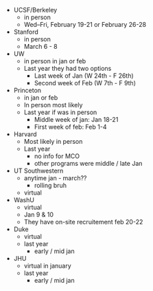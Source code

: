 - UCSF/Berkeley
	- in person
	- Wed–Fri, February 19-21 or February 26-28
- Stanford
	- in person
	- March 6 - 8
- UW
	- in person in jan or feb
	- Last year they had two options
		- Last week of Jan (W 24th - F 26th)
		- Second week of Feb (W 7th - F 9th)
- Princeton
	- in jan or feb
	- In person most likely
	- Last year if was in person
		- Middle week of jan: Jan 18-21
		- First week of feb: Feb 1-4
- Harvard
	- Most likely in person
	- Last year
		- no info for MCO
		- other programs were middle / late Jan
- UT Southwestern
	- anytime jan - march??
		- rolling bruh
	- virtual
- WashU
	- virtual
	- Jan 9 & 10
	- They have on-site recruitement feb 20-22
- Duke
	- virtual
	- last year
		- early / mid jan
- JHU
	- virtual in january
	- last year
		- early / mid jan